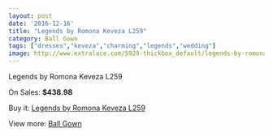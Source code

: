 ```yaml
---
layout: post
date: '2016-12-16'
title: "Legends by Romona Keveza L259"
category: Ball Gown
tags: ["dresses","keveza","charming","legends","wedding"]
image: http://www.extralace.com/5929-thickbox_default/legends-by-romona-keveza-l259.jpg
---
```

Legends by Romona Keveza L259

On Sales: **$438.98**
<a href="https://www.extralace.com/ball-gown/2818-legends-by-romona-keveza-l259.html"><amp-img layout="responsive" width="600" height="600" src="//www.extralace.com/5929-thickbox_default/legends-by-romona-keveza-l259.jpg" alt="Legends by Romona Keveza L259 0" /></a>
<a href="https://www.extralace.com/ball-gown/2818-legends-by-romona-keveza-l259.html"><amp-img layout="responsive" width="600" height="600" src="//www.extralace.com/5930-thickbox_default/legends-by-romona-keveza-l259.jpg" alt="Legends by Romona Keveza L259 1" /></a>

Buy it: [Legends by Romona Keveza L259](https://www.extralace.com/ball-gown/2818-legends-by-romona-keveza-l259.html "Legends by Romona Keveza L259")

View more: [Ball Gown](https://www.extralace.com/3-ball-gown "Ball Gown")